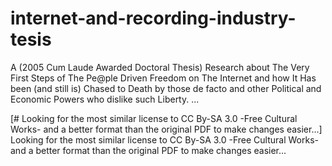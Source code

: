 internet-and-recording-industry-tesis
=====================================

A (2005 Cum Laude Awarded Doctoral Thesis) Research about The Very First Steps of The Pe@ple Driven Freedom on The Internet and how It Has been (and still is) Chased to Death by those de facto and other Political and Economic Powers who dislike such Liberty. ...

[# Looking for the most similar license to CC By-SA 3.0 -Free Cultural Works- and a better format than the original PDF to make changes easier...]
Looking for the most similar license to CC By-SA 3.0 -Free Cultural Works- and a better format than the original PDF to make changes easier...
